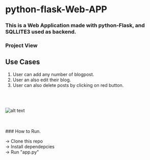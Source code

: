 # python-flask-Web-APP

### This is a Web Application made with python-Flask, and SQLLITE3 used as backend.

### Project View

## Use Cases
1. User can add any number of blogpost.
2. User an also edit their blog. 
3. User can also delete posts by clicking on red button.

<br>
<br>

![alt text](https://github.com/kavyanshpandey/python-flask-blog/blob/master/pic1.png)

<br>
<br>
### How to Run.

  -> Clone this repo  
  -> Install dependepcies  
  -> Run "app.py"


<br>
<br>
